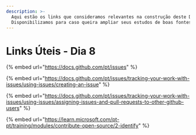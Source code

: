 ```yaml
---
description: >-
  Aqui estão os links que consideramos relevantes na construção deste Dia.
  Disponibilizamos para caso queira ampliar seus estudos de boas fontes :)
---
```


# Links Úteis - Dia 8

{% embed url="https://docs.github.com/pt/issues" %}

{% embed url="https://docs.github.com/pt/issues/tracking-your-work-with-issues/using-issues/creating-an-issue" %}

{% embed url="https://docs.github.com/pt/issues/tracking-your-work-with-issues/using-issues/assigning-issues-and-pull-requests-to-other-github-users" %}

{% embed url="https://learn.microsoft.com/pt-pt/training/modules/contribute-open-source/2-identify" %}

